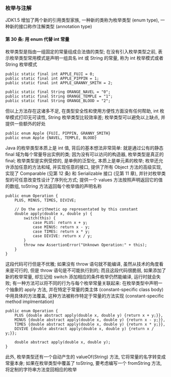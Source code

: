 ### 枚举与注解
JDK1.5 增加了两个新的引用类型家族, 一种新的类称为枚举类型 (enum type), 一种新的接口称作注解类型 (annotation  type)

#### 第 30 条: 用 enum 代替 int 常量
枚举类型是指由一组固定的常量组成合法值的类型; 在没有引入枚举类型之前, 表示枚举类型常用模式是声明一组具名 int 或 String 的常量, 称为 int 枚举模式或者 String 枚举模式
```
public static final int APPLE_FUJI = 0;
public static final int APPLE_PIPPIN = 1;
public static final int APPLE_GRANNY_SMITH = 2;

public static final String ORANGE_NAVEL = "0";
public static final String ORANGE_TEMPLE = "1";
public static final String ORANGE_BLOOD = "2";
```
但以上方法存在这诸多不足, 在类型安全性和使用方便性方面没有任何帮助, int 枚举模式打印无可读性, String 枚举类型比较效率差; 枚举类型可以避免以上缺点, 并提供一些额外的好处
```
public enum Apple {FUJI, PIPPIN, GRANNY_SMITH}
public enum Apple {NAVEL, TEMPLE, BLOOD}
```
Java 的枚举类型本质上是 int 值, 背后的基本想法非常简单: 就是通过公有的静态 final 域为每个常量导出实例的类; 因为没有可以访问的构造器, 枚举类型是真正的 final; 枚举类型是实例受控的, 是单例的泛型化, 本质上是单元素的枚举; 枚举还允许添加任意的方法和域, 并实现任意的接口, 提供了所有 Object 方法的高级实现, 实现了 Comparable (见第 12 条) 和 Serializable 接口 (见第 11 章), 并针对枚举类型的可任意改变性设计了序列化方式; 提供一个 values 方法按照声明返回它的值的数组, toString 方法返回每个枚举值的声明名称
```
public enum Operation {
    PLUS, MINUS, TIMES, DIVIVE;

    // Do the arithmetic op representated by this constant
    double apply(double x, double y) {
        switch(this) {
            case PLUS: return x + y;
            case MINUS: return x - y;
            case TIMES: return x * y;
            case DIVIVE: return x / y;
        }
        throw new AssertionError("Unknown Operation:" + this);
    }
}
```
这段代码可行但是不优雅; 如果没有 throw 语句就不能编译, 虽然从技术的角度看来是可行的, 但是 throw 语句是不可能执行到的; 而且这段代码很脆弱, 如果添加了新的枚举常量, 却忘记给 switch 添加相应的条件枚举仍然能编译, 运行时就会失败; 有一种方法可以将不同的行为与每个枚举常量关联起来: 在枚举类型中声明一个抽象的 apply 方法, 并在特定于常量的类主体 (constant-specific class body) 中用具体的方法覆盖, 这种方法被称作特定于常量的方法实现 (constant-specific method implmentation)
```
public enum Operation {
    PLUS {double abstract apply(double x, double y) {return x + y;}},
    MINUS {double abstract apply(double x, double y) {return x - y;}},
    TIMES {double abstract apply(double x, double y) {return x * y;}},
    DIVIVE {double abstract apply(double x, double y) {return x / y;}};

    double abstract apply(double x, double y);
}
```
此外, 枚举类型还有一个自动产生的 valueOf(String) 方法, 它将常量的名字转变成常量本身; 如果在枚举类型中覆盖了 toString, 要考虑编写一个 fromString 方法, 将定制的字符串方法变回相应的枚举
